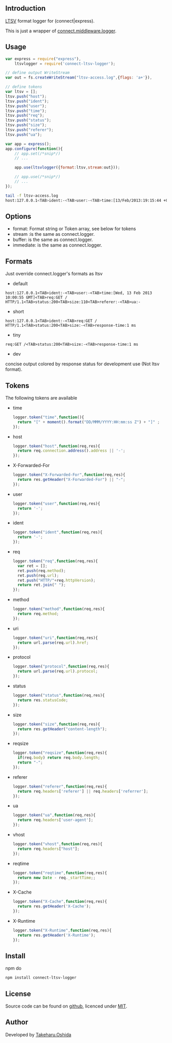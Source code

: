 ## Introduction

[LTSV](http://ltsv.org/) format logger for (connect|express).

This is just a wrapper of [connect.middleware.logger](http://www.senchalabs.org/connect/logger.html).

## Usage

```js
var express = require("express"),
    ltsvlogger = require('connect-ltsv-logger');

// define output WriteStream
var out = fs.createWriteStream("ltsv-access.log",{flags: 'a+'}),

// define tokens
var ltsv = [];
ltsv.push("host");
ltsv.push("ident");
ltsv.push("user");
ltsv.push("time");
ltsv.push("req");
ltsv.push("status");
ltsv.push("size");
ltsv.push("referer");
ltsv.push("ua");

var app = express();
app.configure(function(){
	// app.set(/*snip*/)
	// ...

	app.use(ltsvlogger({format:ltsv,stream:out}));

	// app.use(/*snip*/)
	// ...
});

```

```bash
tail -f ltsv-access.log
host:127.0.0.1<TAB>ident:-<TAB>user:-<TAB>time:[13/Feb/2013:19:15:44 +09:00]<TAB>req:GET /stylesheets/style.css HTTP/1.1<TAB>status:200<TAB>size:110<TAB>referer:http://localhost:3001/<TAB>ua:Mozilla/5.0 (Macintosh; Intel Mac OS X 10_7_5) AppleWebKit/537.17 (KHTML, like Gecko) Chrome/24.0.1312.57 Safari/537.17
```

## Options
* format: Format string or Token array, see below for tokens
* stream :is the same as connect.logger.
* buffer: is the same as connect.logger.
* immediate: is the same as connect.logger.

## Formats
Just override connect.logger's formats as ltsv

* default

`host:127.0.0.1<TAB>ident:-<TAB>user:-<TAB>time:[Wed, 13 Feb 2013 10:00:55 GMT]<TAB>req:GET / HTTP/1.1<TAB>status:200<TAB>size:110<TAB>referer:-<TAB>ua:-`

* short

`host:127.0.0.1<TAB>ident:-<TAB>req:GET / HTTP/1.1<TAB>status:200<TAB>size:-<TAB>response-time:1 ms`

* tiny

`req:GET /<TAB>status:200<TAB>size:-<TAB>response-time:1 ms`

* dev

concise output colored by response status for development use (Not ltsv format).

## Tokens
The following tokens are available

* time

	```js
	logger.token("time",function(){
	  return "[" + moment().format("DD/MMM/YYYY:HH:mm:ss Z") + "]" ;
	});
	```

* host

	```js
	logger.token("host",function(req,res){
	  return req.connection.address().address || '-';
	});
	```

* X-Forwarded-For

	```js
	logger.token("X-Forwarded-For",function(req,res){
	  return res.getHeader("X-Forwarded-For") || "-";
	});
	```

* user

	```js
	logger.token("user",function(req,res){
	  return '-';
	});
	```

* ident

	```js
	logger.token("ident",function(req,res){
	  return '-';
	});
	```

* req

	```js
	logger.token("req",function(req,res){
	  var ret = [];
	  ret.push(req.method);
	  ret.push(req.url);
	  ret.push("HTTP/"+req.httpVersion);
	  return ret.join(" ");
	});
	```

* method

	```js
	logger.token("method",function(req,res){
	  return req.method;
	});
	```

* uri

	```js
	logger.token("uri",function(req,res){
	  return url.parse(req.url).href;
	});
	```

* protocol

	```js
	logger.token("protocol",function(req,res){
	  return url.parse(req.url).protocol;
	});
	```

* status

	```js
	logger.token("status",function(req,res){
	  return res.statusCode;
	});
	```

* size

	```js
	logger.token("size",function(req,res){
	  return res.getHeader("content-length");
	});
	```

* reqsize

	```js
	logger.token("reqsize",function(req,res){
	  if(req.body) return req.body.length;
	  return "-";
	});
	```

* referer

	```js
	logger.token("referer",function(req,res){
	  return req.headers['referer'] || req.headers['referrer'];
	});
	```

* ua

	```js
	logger.token("ua",function(req,res){
	  return req.headers['user-agent'];
	});
	```

* vhost

	```js
	logger.token("vhost",function(req,res){
	  return req.headers["host"];
	});
	```

* reqtime

	```js
	logger.token("reqtime",function(req,res){
	  return new Date - req._startTime;;
	});
	```

* X-Cache

	```js
	logger.token("X-Cache",function(req,res){
	  return res.getHeader('X-Cache');
	});
	```

* X-Runtime

	```js
	logger.token("X-Runtime",function(req,res){
	  return res.getHeader('X-Runtime');
	});
	```

## Install
npm do

```bash
npm install connect-ltsv-logger
```

## License

Source code can be found on [github](https://github.com/georgeOsdDev/connect-ltsv-logger), licenced under [MIT](http://opensource.org/licenses/mit-license.php).

## Author

Developed by [Takeharu.Oshida](http://about.me/takeharu.oshida)

